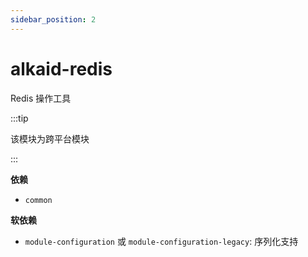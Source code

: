 ```yaml
---
sidebar_position: 2
---
```


# alkaid-redis

Redis 操作工具

:::tip

该模块为跨平台模块

:::

**依赖**

- `common`

**软依赖**

- `module-configuration` 或 `module-configuration-legacy`: 序列化支持
